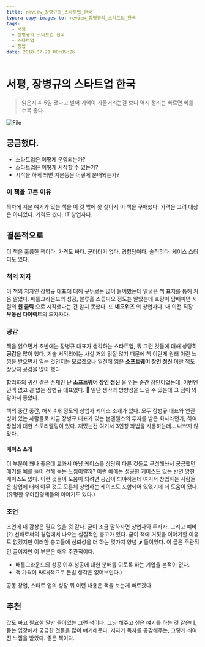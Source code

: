 ```yaml
---
title: review_장병규의_스타트업_한국
typora-copy-images-to: review_장병규의_스타트업_한국
tags:
  - 서평
  - 장병규의 스타트업 한국
  - 스타트업
  - 창업
date: 2018-07-21 00:05:26
---
```



# 서평, 장병규의 스타트업 한국

> 읽은지 4-5일 됐다고 벌써 기억이 가물거리는걸 보니 역시 정리는 빠르면 빠를 수록 좋다.

![File](review_장병규의_스타트업_한국/cover.jpg)

## 궁금했다.

- 스타트업은 어떻게 운영되는가?
- 스타트업은 어떻게 시작할 수 있는가?
- 시작을 하게 되면 지분등은 어떻게 분배되는가?

### 이 책을 고른 이유

목차에 지분 얘기가 있는 책을 이 것 밖에 못 찾아서 이 책을 구매했다. 가격은 고려 대상은 아니었다. 가격도 쌌다. IT 창업자다.

## 결론적으로

이 책은 훌륭한 책이다. 가격도 싸다. 군더더기 없다. 경험담이다. 솔직히다. 케이스 스터디도 있다.

### 책의 저자

이 책의 저자인 장병규 대표에 대해 구두로는 많이 들어봤는데 얼굴은 책 표지를 통해 처음 알았다. 배틀그라운드의 성공, 블루홀 스튜디오 정도는 알았는데 호랑이 담배피던 시절의 **원 클릭** 으로 시작했다는 건 알지 못했다. 또 **네오위즈** 의 창업자다. 내 이전 직장 **부동산 다이렉트**의 투자자다.

### 공감

책을 읽으면서 초반에는 장병규 대표가 생각하는 스타트업, 뭐 그런 것들에 대해 상당히 **공감**을 많이 했다. 기술 서적외에는 사실 거의 읽질 않기 때문에  책 이란게 원래 이런 느낌을 받으면서 읽는 것인지는 모르겠으나 일전에 읽은 **소프트웨어 장인 정신** 이란 책도 상당히 공감을 많이 했다.

합리화의 귀신 같은 존재인 난 **소프트웨어 장인 정신** 을 읽는 순간 장인이었는데, 이번엔 인맥 없고 끈 없는 장병규 대표였다. :thinking: 일단 생각의 방향성을 느낄 수 있는데 그 점이 와 닿아서 좋았다.

책의 중간 중간, 해서 4개 정도의 창업자 케이스 소개가 있다. 모두 장병규 대표와 연관성이 있는 사람들로 지금 장병규 대표가 있는 본엔젤스의 투자를 받은 회사라던가, 하여 창업에 대한 스토리텔링이 있다. 재밌는건 여기서 3인칭 화법을 사용하는데... 나쁘지 않았다.

#### 케이스 소개

 이 부분이 꽤나 좋은데 교과서 마냥 케이스를 상당히 다른 것들로 구성해놔서 궁금했던 얘기를 예를 들어 전해 듣는 느낌이랄까? 이런 예에는 성공한 케이스도 있는 반면 망한 케이스도 있다. 이런 것들이 도움이 되려면 공감이 되야하는데 여기서 창업하는 사람들은 창업에 대해 아무 것도 모른체 창업하는 케이스도 포함되어 있었기에 더 도움이 됐다.(유명한 우아한형제들의 이야기도 있다.)

### 조언

조언에 내 감상은 필요 없을 것 같다. 굳이 조금 말하자면 창업자와 투자자, 그리고 예비(?) 선배로써의 경험에서 나오는 실질적인 충고가 있다. 굳이 책에 거짓을 이야기할 이유도 없겠지만 이러한 충고들에 신뢰성을 더 하는 몇가지 양념 :hot_pepper: 들이있다. 이 글은 주관적인 글이지만 이 부분은 매우 주관적이다.

- 배틀그라운드의 성공 이후 성공에 대한 분배를 이토록 하는 기업을 본적이 없다.
- 책 가격이 싸다(책으로 돈벌 생각은 없어보인다.)

공동 창업, 스타트 업의 성장 뭐 이런 내용은 책을 보는게 빠르겠다.

## 추천

값도 싸고 필요한 말만 들어있는 그런 책이다. 그냥 해주고 싶은 얘기를 하는 것 같은데, 듣는 입장에서 궁금한 것들을 많이 얘기해준다. 저자가 독자를 공감해주는, 그렇게 씌여진 느낌을 받았다. 좋은 책이다.